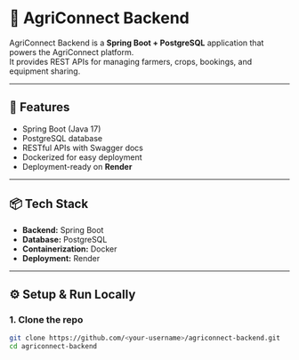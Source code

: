 # 🌾 AgriConnect Backend

AgriConnect Backend is a **Spring Boot + PostgreSQL** application that powers the AgriConnect platform.  
It provides REST APIs for managing farmers, crops, bookings, and equipment sharing.

---

## 🚀 Features
- Spring Boot (Java 17)
- PostgreSQL database
- RESTful APIs with Swagger docs
- Dockerized for easy deployment
- Deployment-ready on **Render**

---

## 📦 Tech Stack
- **Backend:** Spring Boot  
- **Database:** PostgreSQL  
- **Containerization:** Docker  
- **Deployment:** Render  

---

## ⚙️ Setup & Run Locally

### 1. Clone the repo
```bash
git clone https://github.com/<your-username>/agriconnect-backend.git
cd agriconnect-backend
